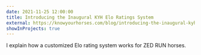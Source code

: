```yaml
---
date: 2021-11-25 12:00:00
title: Introducing the Inaugural KYH Elo Ratings System
external: https://knowyourhorses.com/blog/introducing-the-inaugural-kyh-elo-ratings-system
showInProjects: true
---
```


I explain how a customized Elo rating system works for ZED RUN horses.
